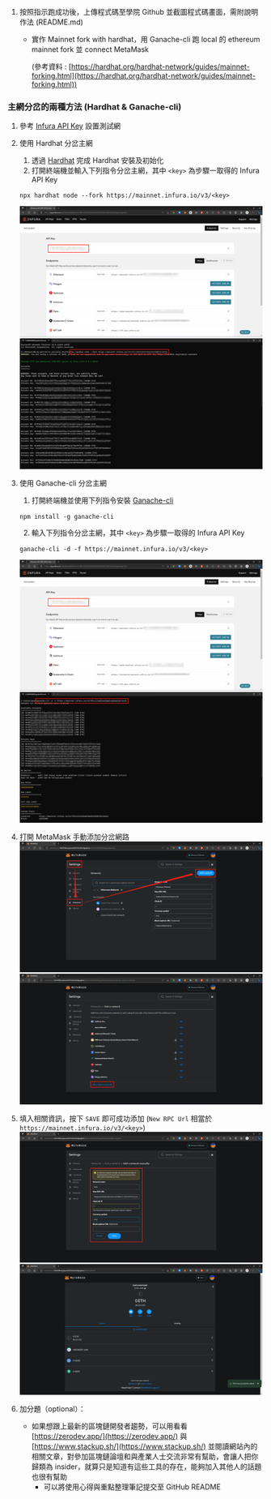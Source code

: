1. 按照指示跑成功後，上傳程式碼至學院 Github 並截圖程式碼畫面，需附說明作法 (README.md)
    - 實作 Mainnet fork with hardhat，用 Ganache-cli 跑 local 的 ethereum mainnet fork 並 connect MetaMask

        (參考資料 : [https://hardhat.org/hardhat-network/guides/mainnet-forking.html](https://hardhat.org/hardhat-network/guides/mainnet-forking.html))

### 主網分岔的兩種方法 (Hardhat & Ganache-cli)

1. 參考 [Infura API Key](..\Individual\coding\asset\Infura%20API%20Key.md) 設置測試網
2. 使用 Hardhat 分岔主網
   1. 透過 [Hardhat](..\Individual\coding\asset\Hardhat.md) 完成 Hardhat 安裝及初始化
   2. 打開終端機並輸入下列指令分岔主網，其中 `<key>` 為步驟一取得的 Infura API Key
   ```
   npx hardhat node --fork https://mainnet.infura.io/v3/<key>
   ```
   ![](2023-03-29-23-33-40.png)
   ![](2023-03-29-23-36-34.png)
3. 使用 Ganache-cli 分岔主網
   1. 打開終端機並使用下列指令安裝 [Ganache-cli](https://www.npmjs.com/package/ganache-cli)
   ```
   npm install -g ganache-cli
   ```
   2. 輸入下列指令分岔主網，其中 `<key>` 為步驟一取得的 Infura API Key
   ```
   ganache-cli -d -f https://mainnet.infura.io/v3/<key>
   ```
   ![](2023-03-29-23-33-40.png)
   ![](2023-03-29-23-42-07.png)
4. 打開 MetaMask 手動添加分岔網路
![](2023-03-29-23-44-46.png)
![](2023-03-29-23-45-12.png)
5. 填入相關資訊，按下 `SAVE` 即可成功添加
(`New RPC Url` 相當於 `https://mainnet.infura.io/v3/<key>`)
![](2023-03-29-23-46-44.png)
![](2023-03-29-23-47-41.png)

1. 加分題（optional）：
    - 如果想跟上最新的區塊鏈開發者趨勢，可以用看看 [https://zerodev.app/](https://zerodev.app/) 與 [https://www.stackup.sh/](https://www.stackup.sh/) 並閱讀網站內的相關文章，對參加區塊鏈論壇和與產業人士交流非常有幫助，會讓人把你歸類為 insider，就算只是知道有這些工具的存在，能夠加入其他人的話題也很有幫助
        - 可以將使用心得與重點整理筆記提交至 GitHub README
